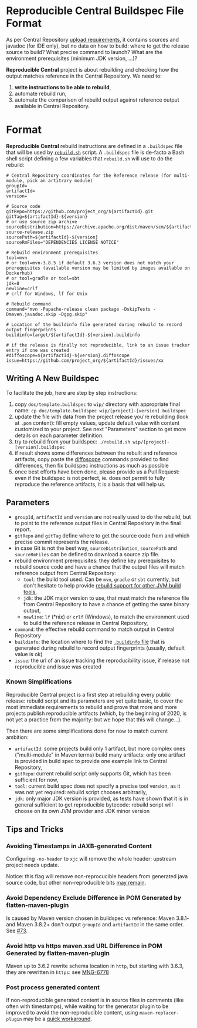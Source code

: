 Reproducible Central Buildspec File Format
==========================================

As per Central Repository [upload requirements](https://maven.apache.org/repository/guide-central-repository-upload.html), it contains sources and javadoc (for IDE only), but no data on how to build: where to get the release source to build? What precise command to launch? What are the environment prerequisites (minimum JDK version, ...)?

**Reproducible Central** project is about rebuilding and checking how the output matches reference in the Central Repository. We need to:
1. **write instructions to be able to rebuild**,
2. automate rebuild run,
3. automate the comparison of rebuild output against reference output available in Central Repository.

# Format

**Reproducible Central** rebuild instructions are defined in a `.buildspec` file that will be used by [`rebuild.sh`](../rebuild.sh) script. A `.buildspec` file is de-facto a Bash shell script defining a few variables that `rebuild.sh` will use to do the rebuild:

```
# Central Repository coordinates for the Reference release (for multi-module, pick an artitrary module)
groupId=
artifactId=
version=

# Source code
gitRepo=https://github.com/project_org/${artifactId}.git
gitTag=${artifactId}-${version}
# or use source zip archive
sourceDistribution=https://archive.apache.org/dist/maven/scm/${artifactId}-${version}-source-release.zip
sourcePath=${artifactId}-${version}
sourceRmFiles="DEPENDENCIES LICENSE NOTICE"

# Rebuild environment prerequisites
tool=mvn
# or tool=mvn-3.8.5 if default 3.6.3 version does not match your prerequisites (available version may be limited by images available on Dockerhub)
# or tool=gradle or tool=sbt
jdk=8
newline=crlf
# crlf for Windows, lf for Unix

# Rebuild command
command="mvn -Papache-release clean package -DskipTests -Dmaven.javadoc.skip -Dgpg.skip"

# Location of the buildinfo file generated during rebuild to record output fingerprints
buildinfo=target/${artifactId}-${version}.buildinfo

# if the release is finally not reproducible, link to an issue tracker entry if one was created
#diffoscope=${artifactId}-${version}.diffoscope
issue=https://github.com/project_org/${artifactId}/issues/xx
```

## Writing A New Buildspec

To facilitate the job, here are step by step instructions:

1. copy `doc/template.buildspec` to `wip/` directory with appropriate final name: `cp doc/template.buildspec wip/[project]-[version].buildspec`
2. update the file with data from the project release you're rebuilding (look at `.pom` content): fill empty values, update default value with content customized to your project. See next "Parameters" section to get more details on each parameter definition.
3. try to rebuild from your buildspec: `./rebuild.sh wip/[project]-[version].buildspec`
4. if result shows some differences between the rebuilt and reference artifacts, copy paste the [diffoscope](https://diffoscope.org/) commands provided to find differences, then fix buildspec instructions as much as possible
5. once best efforts have been done, please provide us a Pull Request: even if the buildspec is not perfect, ie. does not permit to fully reproduce the reference artifacts, it is a basis that will help us.

## Parameters

- `groupId`, `artifactId` and `version` are not really used to do the rebuild, but to point to the reference output files in Central Repository in the final report.
- `gitRepo` and `gitTag` define where to get the source code from and which precise commit represents the release.
- in case Git is not the best way, `sourceDistribution`, `sourcePath` and `sourceRmFiles` can be defined to download a source zip file.
- rebuild environment prerequisites: they define key prerequisites to rebuild source code and have a chance that the output files will match reference output from Central Repository:
  - `tool`: the build tool used. Can be `mvn`, `gradle` or `sbt` currently, but don't hesitate to help provide [rebuild support for other JVM build tools](/jvm-repo-rebuild/reproducible-central/issues/6),
  - `jdk`: the JDK major version to use, that must match the reference file from Central Repository to have a chance of getting the same binary output,
  - `newline`: `lf` (*nix) or `crlf` (Windows), to match the environment used to build the reference release in Central Repository,
- `command`: the effective rebuild command to match output in Central Repository
- `buildinfo`: the location where to find the [`.buildinfo` file](https://reproducible-builds.org/docs/jvm/) that is generated during rebuild to record output fingerprints (usually, default value is ok)
- `issue`: the url of an issue tracking the reproducibility issue, if release not reproducible and issue was created

### Known Simplifications

Reproducible Central project is a first step at rebuilding every public release: rebuild script and its parameters are yet quite basic, to cover the most immediate requirements to rebuild and prove that more and more projects publish reproducible artifacts (which, by the beginning of 2020, is not yet a practice from the majority: but we hope that this will change...).

Then there are some simplifications done for now to match current ambition:

- `artifactId`: some projects build only 1 artifact, but more complex ones ("multi-module" in Maven terms) build many artifacts: only one artifact is provided in build spec to provide one example link to Central Repository,
- `gitRepo`: current rebuild script only supports Git, which has been sufficient for now,
- `tool`: current build spec does not specify a precise tool version, as it was not yet required: rebuild script chooses arbitrarily,
- `jdk`: only major JDK version is provided, as tests have shown that it is in general sufficient to get reproducible bytecode: rebuild script will choose on its own JVM provider and JDK minor version

## Tips and Tricks

### Avoiding Timestamps in JAXB-generated Content

Configuring `-no-header` to `xjc` will remove the whole header: upstream project needs update.

Notice: this flag will remove non-reprocucible headers from generated java source code, but other non-reproducible bits [may remain](content/org/apache/santuario/xmlsec).

### Avoid Dependency Exclude Difference in POM Generated by flatten-maven-plugin

Is caused by Maven version chosen in buildspec vs reference: Maven 3.8.1- and Maven 3.8.2+ don't output `groupId` and `artifactId` in the same order. See [#73](/jvm-repo-rebuild/reproducible-central/issues/73).

### Avoid http vs https maven.xsd URL Difference in POM Generated by flatten-maven-plugin

Maven up to 3.6.2 rewrite schema location in `http`, but starting with 3.6.3, they are rewritten in `https`: see [MNG-6778](https://issues.apache.org/jira/browse/MNG-6778)

### Post process generated content

If non-reproducible generated content is in source files in comments (like often with timestamps), while waiting for the generator plugin to be improved to avoid the
non-reproducible content, using `maven-replacer-plugin` may be a [quick workaround](/jvm-repo-rebuild/reproducible-central/issues/84).
